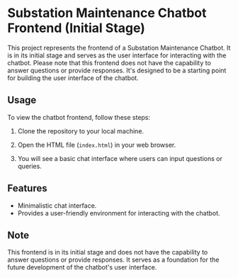 # Substation Maintenance Chatbot Frontend (Initial Stage)

This project represents the frontend of a Substation Maintenance Chatbot. It is in its initial stage and serves as the user interface for interacting with the chatbot. Please note that this frontend does not have the capability to answer questions or provide responses. It's designed to be a starting point for building the user interface of the chatbot.

## Usage

To view the chatbot frontend, follow these steps:

1. Clone the repository to your local machine.

2. Open the HTML file (`index.html`) in your web browser.

3. You will see a basic chat interface where users can input questions or queries.

## Features

- Minimalistic chat interface.
- Provides a user-friendly environment for interacting with the chatbot.

## Note

This frontend is in its initial stage and does not have the capability to answer questions or provide responses. It serves as a foundation for the future development of the chatbot's user interface.
